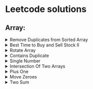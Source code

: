 # Leetcode solutions
## Array:
<details><summary>Remove Duplicates from Sorted Array</summary>
   
   [Solution](https://github.com/EvgeniyEkimenko/leetcode-java/blob/master/src/main/java/array/RemoveDuplicatesFromSortedArray.java)
   
   ![Альтернативный текст](https://github.com/EvgeniyEkimenko/leetcode-java/blob/master/docs/RemoveDuplicatesFromSortedArray.png)

</details>

<details><summary>Best Time to Buy and Sell Stock II</summary>

[Solution](https://github.com/EvgeniyEkimenko/leetcode-java/blob/master/src/main/java/array/BestTimeToBuyAndSellStock.java)

![Альтернативный текст](https://github.com/EvgeniyEkimenko/leetcode-java/blob/master/docs/BestTimeToBuyAndSellStock.png)

</details>

<details><summary>Rotate Array</summary>

[Solution](https://github.com/EvgeniyEkimenko/leetcode-java/blob/master/src/main/java/array/RotateArray.java)

![Альтернативный текст](https://github.com/EvgeniyEkimenko/leetcode-java/blob/master/docs/RotateArray.png)

</details>

<details><summary>Contains Duplicate</summary>

[Solution](https://github.com/EvgeniyEkimenko/leetcode-java/blob/master/src/main/java/array/ContainsDuplicate.java)

![Альтернативный текст](https://github.com/EvgeniyEkimenko/leetcode-java/blob/master/docs/ContainsDuplicate.png)

</details>

<details><summary>Single Number</summary>

[Solution](https://github.com/EvgeniyEkimenko/leetcode-java/blob/master/src/main/java/array/SingleNumber.java)

![Альтернативный текст](https://github.com/EvgeniyEkimenko/leetcode-java/blob/master/docs/SingleNumber.png)

</details>

<details><summary>Intersection Of Two Arrays</summary>

[Solution](https://github.com/EvgeniyEkimenko/leetcode-java/blob/master/src/main/java/array/IntersectionOfTwoArrays.java)

![Альтернативный текст](https://github.com/EvgeniyEkimenko/leetcode-java/blob/master/docs/IntersectionOfTwoArrays.png)

</details>


<details><summary>Plus One</summary>

[Solution](https://github.com/EvgeniyEkimenko/leetcode-java/blob/master/src/main/java/array/PlusOne.java)

![Альтернативный текст](https://github.com/EvgeniyEkimenko/leetcode-java/blob/master/docs/PlusOne.png)

</details>


<details><summary>Move Zeroes</summary>

[Solution](https://github.com/EvgeniyEkimenko/leetcode-java/blob/master/src/main/java/array/MoveZeroes.java)

![Альтернативный текст](https://github.com/EvgeniyEkimenko/leetcode-java/blob/master/docs/MoveZeroes.png)

</details>

<details><summary>Two Sum</summary>

[Solution](https://github.com/EvgeniyEkimenko/leetcode-java/blob/master/src/main/java/array/TwoSum.java)

![Альтернативный текст](https://github.com/EvgeniyEkimenko/leetcode-java/blob/master/docs/TwoSum.png)

</details>
